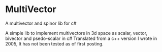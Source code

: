 # MultiVector
A multivector and spinor lib for c#

A simple lib to implement multivectors in 3d space as scalar, vector, bivector and psedo-scalar in c#
Translated from a c++ version I wrote in 2005, It has not been tested as of first posting.
